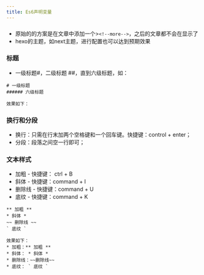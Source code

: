 ```yaml
---
title: Es6声明变量
---
```



###  
- 原始的的方案是在文章中添加一个>`<!--more-->`，之后的文章都不会在显示了
- hexo的主题，如next主题，进行配置也可以达到预期效果

### 标题
- 一级标题#，二级标题 ##，直到六级标题，如：
```
# 一级标题 
###### 六级标题
```
	效果如下：  

### 换行和分段

* 换行：只需在行末加两个空格键和一个回车键。快捷键：control + enter；
* 分段：段落之间空一行即可；

### 文本样式
* 加粗 - 快捷键： ctrl + B 
* 斜体 - 快捷键：command + I
* 删除线 - 快捷键：command + U
* 底纹 - 快捷键：command + K 
```
** 加粗 **
* 斜体 *
~~ 删除线 ~~
` 底纹 `
```
	效果如下：
	* 加粗：** 加粗 **
	* 斜体： * 斜体 *
	* 删除线：~~删除线~~
	* 底纹： ` 底纹 `